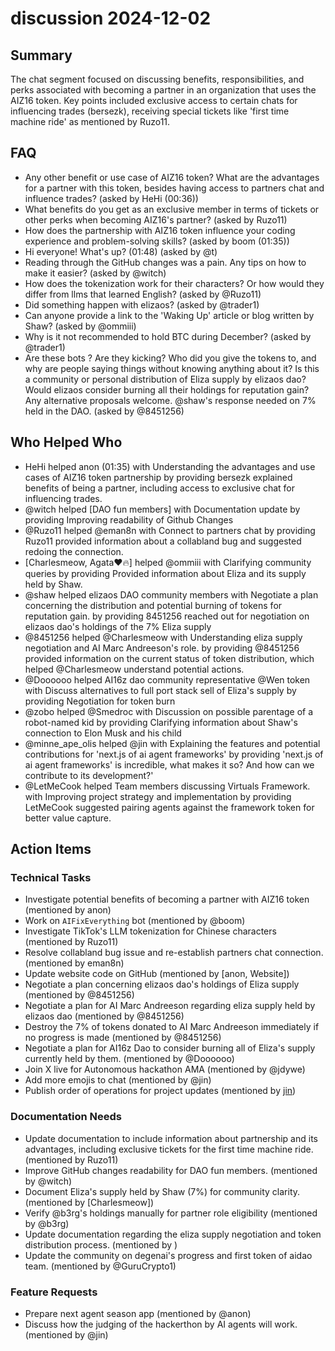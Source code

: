 # discussion 2024-12-02

## Summary

The chat segment focused on discussing benefits, responsibilities, and perks associated with becoming a partner in an organization that uses the AIZ16 token. Key points included exclusive access to certain chats for influencing trades (bersezk), receiving special tickets like 'first time machine ride' as mentioned by Ruzo11.

## FAQ

- Any other benefit or use case of AIZ16 token? What are the advantages for a partner with this token, besides having access to partners chat and influence trades? (asked by HeHi (00:36))
- What benefits do you get as an exclusive member in terms of tickets or other perks when becoming AIZ16's partner? (asked by Ruzo11)
- How does the partnership with AIZ16 token influence your coding experience and problem-solving skills? (asked by boom (01:35))
- Hi everyone! What's up? (01:48) (asked by @t)
- Reading through the GitHub changes was a pain. Any tips on how to make it easier? (asked by @witch)
- How does the tokenization work for their characters? Or how would they differ from llms that learned English? (asked by @Ruzo11)
- Did something happen with elizaos? (asked by @trader1)
- Can anyone provide a link to the 'Waking Up' article or blog written by Shaw? (asked by @ommiii)
- Why is it not recommended to hold BTC during December? (asked by @trader1)
- Are these bots ? Are they kicking? Who did you give the tokens to, and why are people saying things without knowing anything about it? Is this a community or personal distribution of Eliza supply by elizaos dao? Would elizaos consider burning all their holdings for reputation gain? Any alternative proposals welcome. @shaw's response needed on 7% held in the DAO. (asked by @8451256)

## Who Helped Who

- HeHi helped anon (01:35) with Understanding the advantages and use cases of AIZ16 token partnership by providing bersezk explained benefits of being a partner, including access to exclusive chat for influencing trades.
- @witch helped [DAO fun members] with Documentation update by providing Improving readability of Github Changes
- @Ruzo11 helped @eman8n with Connect to partners chat by providing Ruzo11 provided information about a collabland bug and suggested redoing the connection.
- [Charlesmeow, Agata❤🔥] helped @ommiii with Clarifying community queries by providing Provided information about Eliza and its supply held by Shaw.
- @shaw helped elizaos DAO community members with Negotiate a plan concerning the distribution and potential burning of tokens for reputation gain. by providing 8451256 reached out for negotiation on elizaos dao's holdings of the 7% Eliza supply
- @8451256 helped @Charlesmeow with Understanding eliza supply negotiation and AI Marc Andreeson's role. by providing @8451256 provided information on the current status of token distribution, which helped @Charlesmeow understand potential actions.
- @Doooooo helped AI16z dao community representative @Wen token with Discuss alternatives to full port stack sell of Eliza's supply by providing Negotiation for token burn
- @zobo helped @Smedroc with Discussion on possible parentage of a robot-named kid by providing Clarifying information about Shaw's connection to Elon Musk and his child
- @minne_ape_olis helped @jin with Explaining the features and potential contributions for 'next.js of ai agent frameworks' by providing 'next.js of ai agent frameworks' is incredible, what makes it so? And how can we contribute to its development?'
- @LetMeCook helped Team members discussing Virtuals Framework. with Improving project strategy and implementation by providing LetMeCook suggested pairing agents against the framework token for better value capture.

## Action Items

### Technical Tasks

- Investigate potential benefits of becoming a partner with AIZ16 token (mentioned by anon)
- Work on `AIFixEverything` bot (mentioned by @boom)
- Investigate TikTok's LLM tokenization for Chinese characters (mentioned by Ruzo11)
- Resolve collabland bug issue and re-establish partners chat connection. (mentioned by eman8n)
- Update website code on GitHub (mentioned by [anon, Website])
- Negotiate a plan concerning elizaos dao's holdings of Eliza supply (mentioned by @8451256)
- Negotiate a plan for AI Marc Andreeson regarding eliza supply held by elizaos dao (mentioned by @8451256)
- Destroy the 7% of tokens donated to AI Marc Andreeson immediately if no progress is made (mentioned by @8451256)
- Negotiate a plan for AI16z Dao to consider burning all of Eliza's supply currently held by them. (mentioned by @Doooooo)
- Join X live for Autonomous hackathon AMA (mentioned by @jdywe)
- Add more emojis to chat (mentioned by @jin)
- Publish order of operations for project updates (mentioned by [jin](08:45))

### Documentation Needs

- Update documentation to include information about partnership and its advantages, including exclusive tickets for the first time machine ride. (mentioned by Ruzo11)
- Improve GitHub changes readability for DAO fun members. (mentioned by @witch)
- Document Eliza's supply held by Shaw (7%) for community clarity. (mentioned by [Charlesmeow])
- Verify @b3rg's holdings manually for partner role eligibility (mentioned by @b3rg)
- Update documentation regarding the eliza supply negotiation and token distribution process. (mentioned by )
- Update the community on degenai's progress and first token of aidao team. (mentioned by @GuruCrypto1)

### Feature Requests

- Prepare next agent season app (mentioned by @anon)
- Discuss how the judging of the hackerthon by AI agents will work. (mentioned by @jin)
